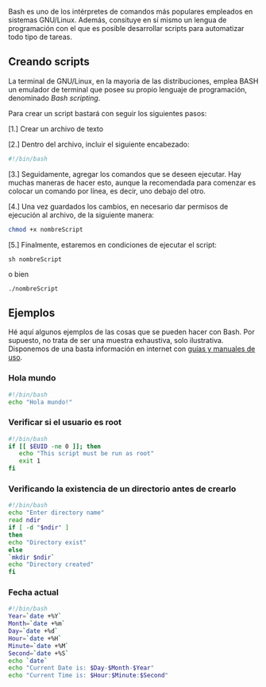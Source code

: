Bash es uno de los intérpretes de comandos más populares empleados en sistemas GNU/Linux. Además, consituye en sí mismo un lengua de programación con el que es posible desarrollar scripts para automatizar todo tipo de tareas. 



## Creando scripts
La terminal de GNU/Linux, en la mayoria de las distribuciones, emplea BASH un emulador de terminal que posee su propio lenguaje de programación, denominado _Bash scripting_. 

Para crear un script bastará con seguir los siguientes pasos: 

[1.] Crear un archivo de texto

[2.] Dentro del archivo, incluir el siguiente encabezado:

```bash
#!/bin/bash
```

[3.] Seguidamente, agregar los comandos que se deseen ejecutar. Hay muchas maneras de hacer esto, aunque la recomendada para comenzar es colocar un comando por línea, es decir, uno debajo del otro. 


[4.] Una vez guardados los cambios, en necesario dar permisos de ejecución al archivo, de la siguiente manera: 

```bash
chmod +x nombreScript
```

[5.] Finalmente, estaremos en condiciones de ejecutar el script: 

```
sh nombreScript
```

o bien

```
./nombreScript
```

## Ejemplos
Hé aquí algunos ejemplos de las cosas que se pueden hacer con Bash. Por supuesto, no trata de ser una muestra exhaustiva, solo ilustrativa. Disponemos de una basta información en internet con [guías y manuales de uso](https://devdocs.io/bash/).


### Hola mundo
```bash
#!/bin/bash
echo "Hola mundo!"
```

### Verificar si el usuario es root

```bash
#!/bin/bash
if [[ $EUID -ne 0 ]]; then
   echo "This script must be run as root" 
   exit 1
fi
```

### Verificando la existencia de un directorio antes de crearlo

```bash
#!/bin/bash
echo "Enter directory name"
read ndir
if [ -d "$ndir" ]
then
echo "Directory exist"
else
`mkdir $ndir`
echo "Directory created"
fi
```

### Fecha actual

```bash
#!/bin/bash
Year=`date +%Y`
Month=`date +%m`
Day=`date +%d`
Hour=`date +%H`
Minute=`date +%M`
Second=`date +%S`
echo `date`
echo "Current Date is: $Day-$Month-$Year"
echo "Current Time is: $Hour:$Minute:$Second"
```